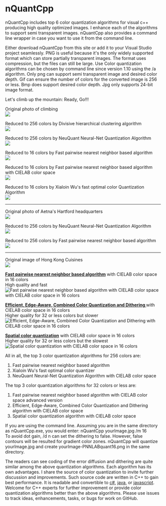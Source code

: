 # nQuantCpp
nQuantCpp includes top 6 color quantization algorithms for visual c++ producing high quality optimized images. I enhance each of the algorithms to support semi transparent images. 
nQuantCpp also provides a command line wrapper in case you want to use it from the command line.

Either download nQuantCpp from this site or add it to your Visual Studio project seamlessly.
PNG is useful because it's the only widely supported format which can store partially transparent images. The format uses compression, but the files can still be large. Use Color quantization algorithms can be chosen by command line since version 1.10 using the /a algorithm.
Only png can support semi transparent image and desired color depth. Gif can ensure the number of colors for the converted image is 256 or less. Bmp does support desired color depth. Jpg only supports 24-bit image format.

Let's climb up the mountain: Ready, Go!!!

<p>Original photo of climbing<br /><img src="https://mcychan.github.io/PnnQuant.js/demo/img/climb.jpg" /></p>
<p>Reduced to 256 colors by Divisive hierarchical clustering algorithm<br /><img src="https://i.stack.imgur.com/Qitc4.png" /></p>
<p>Reduced to 256 colors by NeuQuant Neural-Net Quantization Algorithm<br /><img src="https://i.stack.imgur.com/ebUOv.png" /></p>
<p>Reduced to 16 colors by Fast pairwise nearest neighbor based algorithm<br /><img src="https://i.stack.imgur.com/07EFv.png" /></p>
<p>Reduced to 16 colors by Fast pairwise nearest neighbor based algorithm with CIELAB color space<br /><img src="https://i.stack.imgur.com/6GxLY.png" /></p>
<p>Reduced to 16 colors by Xialoin Wu's fast optimal color Quantization Algorithm<br /><img src="https://i.stack.imgur.com/8PEDu.png" /></p>
<hr />
<p>Original photo of Aetna's Hartford headquarters<br /><img src="https://mcychan.github.io/PnnQuant.js/demo/img/SE5x9.jpg" /></p>
<p>Reduced to 256 colors by NeuQuant Neural-Net Quantization Algorithm<br /><img src="https://i.stack.imgur.com/0sDDn.png" /></p>
<p>Reduced to 256 colors by Fast pairwise nearest neighbor based algorithm<br /><img src="https://i.stack.imgur.com/SB6NJ.png" /></p><hr>

<p>Original image of Hong Kong Cuisines<br /><img src="https://mcychan.github.io/PnnQuant.js/demo/img/old-HK.jpg" /></p>
<b><a href="http://www.cs.joensuu.fi/sipu/pub/Threshold-JEI.pdf">Fast pairwise nearest neighbor based algorithm</a></b> with CIELAB color space in 16 colors<br>
High quality and fast<br />
<img src="https://repository-images.githubusercontent.com/121180544/95f03a00-7780-11eb-9330-f2e6232c283f" alt="Fast pairwise nearest neighbor based algorithm with CIELAB color space with CIELAB color space in 16 colors"></p>
<p><b><a href="http://cg.cs.tsinghua.edu.cn/people/~huanghz/publications/TIP-2015-CombinedColorQuantization.pdf">Efficient, Edge-Aware, Combined Color Quantization and Dithering </a></b> with CIELAB color space in 16 colors<br />
Higher quality for 32 or less colors but slower<br />
<img src="https://i.stack.imgur.com/Vk0dG.png" alt="Efficient, Edge-Aware, Combined Color Quantization and Dithering with CIELAB color space in 16 colors"></p>
<p><b><a href="https://people.eecs.berkeley.edu/~dcoetzee/downloads/scolorq/">Spatial color quantization</a></b> with CIELAB color space in 16 colors<br />
Higher quality for 32 or less colors but the slowest<br />
<img src="https://i.stack.imgur.com/YB3hZ.png" alt="Spatial color quantization with CIELAB color space in 16 colors"></p>
All in all, the top 3 color quantization algorithms for 256 colors are:
<ol>
<li>Fast pairwise nearest neighbor based algorithm</li>
<li>Xialoin Wu's fast optimal color quantizer</li>
<li>NeuQuant Neural-Net Quantization Algorithm with CIELAB color space</li>
</ol>
The top 3 color quantization algorithms for 32 colors or less are:
<ol>
<li>Fast pairwise nearest neighbor based algorithm with CIELAB color space advanced version</li>
<li>Efficient, Edge-Aware, Combined Color Quantization and Dithering algorithm with CIELAB color space</li>
<li>Spatial color quantization algorithm with CIELAB color space</li>
</ol>

If you are using the command line. Assuming you are in the same directory as nQuantCpp.exe, you would enter: nQuantCpp yourImage.jpg /m 16 <br/>
To avoid dot gain, /d n can set the dithering to false. However, false contours will be resulted for gradient color zones.
nQuantCpp will quantize yourImage.jpg and create yourImage-PNNLABquant16.png in the same directory.

The readers can see coding of the error diffusion and dithering are quite similar among the above quantization algorithms. 
Each algorithm has its own advantages. I share the source of color quantization to invite further discussion and improvements.
Such source code are written in C++ to gain best performance. It is readable and convertible to <a href="https://github.com/mcychan/nQuant.cs">c#</a>, <a href="https://github.com/mcychan/nQuant.j2se">java</a>, or <a href="https://github.com/mcychan/PnnQuant.js">javascript</a>.
Welcome for C++ experts for further improvement or provide color quantization algorithms better than the above algorithms.
Please use issues to track ideas, enhancements, tasks, or bugs for work on GitHub.
